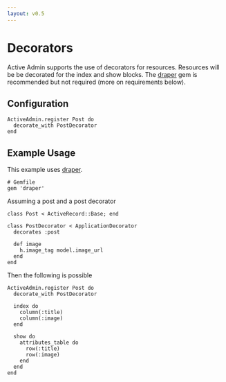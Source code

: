 ```yaml
---
layout: v0.5
---
```

# Decorators

Active Admin supports the use of decorators for resources. Resources will be
be decorated for the index and show blocks. The [draper](http://github.com/jcasimir/draper)
gem is recommended but not required (more on requirements below).

## Configuration

    ActiveAdmin.register Post do
      decorate_with PostDecorator
    end

## Example Usage

This example uses [draper](http://github.com/jcasimir/draper).

    # Gemfile
    gem 'draper'

Assuming a post and a post decorator

    class Post < ActiveRecord::Base; end

    class PostDecorator < ApplicationDecorator
      decorates :post

      def image
        h.image_tag model.image_url
      end
    end

Then the following is possible

    ActiveAdmin.register Post do
      decorate_with PostDecorator

      index do
        column(:title)
        column(:image)
      end

      show do
        attributes_table do
          row(:title)
          row(:image)
        end
      end
    end
